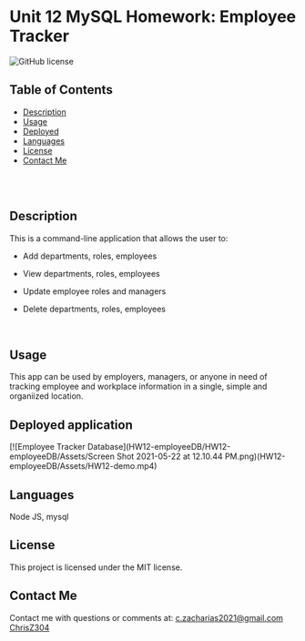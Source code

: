 # Unit 12 MySQL Homework: Employee Tracker

![GitHub license](https://img.shields.io/badge/license-MIT-ff69b4.svg) <br />

## Table of Contents 

- [Description](#description)
- [Usage](#usage)
- [Deployed](#deployed-application)
- [Languages](#languages)
- [License](#license)
- [Contact Me](#contact-me)

<br />
<br />

## Description

 This is a command-line application that allows the user to:

  * Add departments, roles, employees

  * View departments, roles, employees

  * Update employee roles and managers

  * Delete departments, roles, employees


<br />

## Usage

This app can be used by employers, managers, or anyone in need of tracking employee and workplace information in a single, simple and organiized location.

## Deployed application
[![Employee Tracker Database](HW12-employeeDB/HW12-employeeDB/Assets/Screen Shot 2021-05-22 at 12.10.44 PM.png)(HW12-employeeDB/Assets/HW12-demo.mp4)<br />
## Languages

Node JS, mysql <br />

## License

  This project is licensed under the MIT license. <br />



## Contact Me

Contact me with questions or comments at: 
c.zacharias2021@gmail.com <br /> 
[ChrisZ304](https://github.com/chrisz304) <br />
